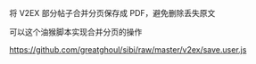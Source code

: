 将 V2EX 部分帖子合并分页保存成 PDF，避免删除丢失原文

可以这个油猴脚本实现合并分页的操作

<https://github.com/greatghoul/sibi/raw/master/v2ex/save.user.js>

